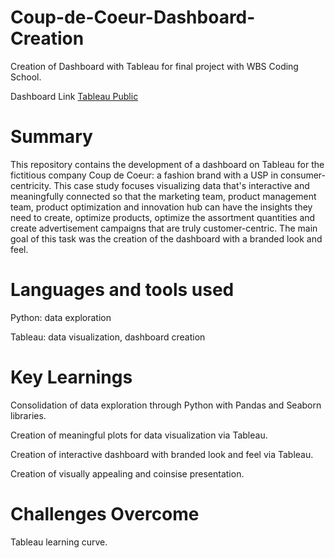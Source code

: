 # Coup-de-Coeur-Dashboard-Creation
Creation of Dashboard with Tableau for final project with WBS Coding School.

Dashboard Link [Tableau Public](https://public.tableau.com/views/CoupdeCoeur_finalversion/Dashboard2?:language=en-GB&:sid=309E9F255980432698C4654E1713062C-0:0&:redirect=auth&:display_count=n&:origin=viz_share_link)

# Summary 
This repository contains the development of a dashboard on Tableau for the fictitious company Coup de Coeur: a fashion brand with a USP in consumer-centricity. This case study focuses visualizing data that's interactive and meaningfully connected so that the marketing team, product management team, product optimization and innovation hub can have the insights they need to create, optimize products, optimize the assortment quantities and create advertisement campaigns that are truly customer-centric. The main goal of this task was the creation of the dashboard with a branded look and feel.

# Languages and tools used
Python: data exploration

Tableau: data visualization, dashboard creation

# Key Learnings
Consolidation of data exploration through Python with Pandas and Seaborn libraries.

Creation of meaningful plots for data visualization via Tableau.

Creation of interactive dashboard with branded look and feel via Tableau. 

Creation of visually appealing and coinsise presentation.

# Challenges Overcome
Tableau learning curve. 
